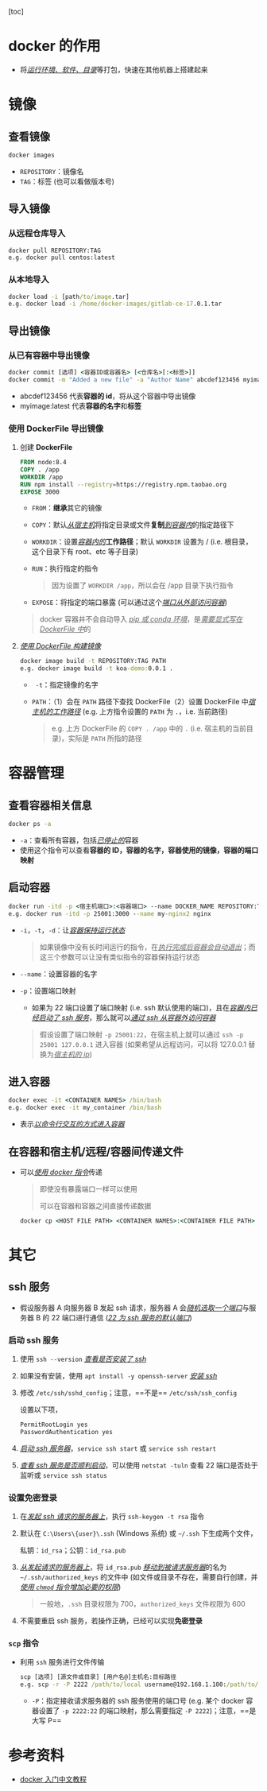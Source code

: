 [toc]

# docker 的作用

- 将<u>*运行环境、软件、目录*</u>等打包，快速在其他机器上搭建起来



# 镜像

## 查看镜像

```cmd
docker images
```

- `REPOSITORY`：镜像名
- `TAG`：标签 (也可以看做版本号)



## 导入镜像

### 从远程仓库导入

```cmd
docker pull REPOSITORY:TAG
e.g. docker pull centos:latest
```

### 从本地导入

```cmd
docker load -i [path/to/image.tar]
e.g. docker load -i /home/docker-images/gitlab-ce-17.0.1.tar
```



## 导出镜像

### 从已有容器中导出镜像

```cmd
docker commit [选项] <容器ID或容器名> [<仓库名>[:<标签>]]
docker commit -m "Added a new file" -a "Author Name" abcdef123456 myimage:latest
```

- abcdef123456 代表**容器的 id**，将从这个容器中导出镜像
- myimage:latest 代表**容器的名字**和**标签**



### 使用 DockerFile 导出镜像

1. 创建 **DockerFile**

   ```dockerfile
   FROM node:8.4
   COPY . /app
   WORKDIR /app
   RUN npm install --registry=https://registry.npm.taobao.org
   EXPOSE 3000
   ```

   - `FROM`：**继承**其它的镜像

   - `COPY`：默认<u>*从宿主机*</u>将指定目录或文件**复制**<u>*到容器内*</u>的指定路径下

   - `WORKDIR`：设置<u>*容器内的*</u>**工作路径**；默认 `WORKDIR` 设置为 / (i.e. 根目录，这个目录下有 root、etc 等子目录)

   - `RUN`：执行指定的指令

     > 因为设置了 `WORKDIR /app`，所以会在 /app 目录下执行指令

   - `EXPOSE`：将指定的端口暴露 (可以通过这个<u>*端口从外部访问容器*</u>)

   > docker 容器并不会自动导入 <u>*pip 或 conda 环境*</u>，是<u>*需要显式写在 DockerFile 中*</u>的

2. <u>*使用 DockerFile 构建镜像*</u>

   ```cmd
   docker image build -t REPOSITORY:TAG PATH
   e.g. docker image build -t koa-demo:0.0.1 .
   ```

   - ` -t`：指定镜像的名字

   - `PATH`：（1）会在 `PATH` 路径下查找 DockerFile（2）设置 DockerFile 中<u>*宿主机的工作路径*</u> (e.g. 上方指令设置的 `PATH` 为 `.`，i.e. 当前路径)

     > e.g. 上方 DockerFile 的 `COPY . /app` 中的 `.` (i.e. 宿主机的当前目录)，实际是 `PATH` 所指的路径





# 容器管理

## 查看容器相关信息

```cmd
docker ps -a
```

- `-a`：查看所有容器，包括<u>*已停止的*</u>容器
- 使用这个指令可以查看**容器的 ID，容器的名字，容器使用的镜像，容器的端口映射**



## 启动容器

```cmd
docker run -itd -p <宿主机端口>:<容器端口> --name DOCKER_NAME REPOSITORY:TAG
e.g. docker run -itd -p 25001:3000 --name my-nginx2 nginx
```

- `-i`，`-t`，`-d`：让<u>*容器保持运行状态*</u>

  > 如果镜像中没有长时间运行的指令，在<u>*执行完成后容器会自动退出*</u>；而这三个参数可以让没有类似指令的容器保持运行状态

- `--name`：设置容器的名字

- `-p`：设置端口映射

  - 如果为 22 端口设置了端口映射 (i.e. ssh 默认使用的端口)，且在<u>*容器内已经启动了 ssh 服务*</u>，那么就可以<u>*通过 ssh 从容器外访问容器*</u>

  > 假设设置了端口映射 `-p 25001:22`，在宿主机上就可以通过 `ssh -p 25001 127.0.0.1` 进入容器 (如果希望从远程访问，可以将 127.0.0.1 替换为<u>*宿主机的 ip*</u>)



## 进入容器

```cmd
docker exec -it <CONTAINER NAMES> /bin/bash 
e.g. docker exec -it my_container /bin/bash
```

- 表示<u>*以命令行交互的方式进入容器*</u>



## 在容器和宿主机/远程/容器间传递文件

- 可以<u>*使用 docker 指令*</u>传递

  > 即使没有暴露端口一样可以使用
  >
  > 可以在容器和容器之间直接传递数据

  ```cmd
  docker cp <HOST FILE PATH> <CONTAINER NAMES>:<CONTAINER FILE PATH>
  ```





# 其它

## ssh 服务

- 假设服务器 A 向服务器 B 发起 ssh 请求，服务器 A 会<u>*随机选取一个端口*</u>与服务器 B 的 22 端口进行通信 (<u>*22 为 ssh 服务的默认端口*</u>)

### 启动 ssh 服务

1. 使用 `ssh --version` <u>*查看是否安装了 ssh*</u>
2. 如果没有安装，使用 `apt install -y openssh-server` <u>*安装 ssh*</u>

3. 修改 `/etc/ssh/sshd_config`；注意，==不是== `/etc/ssh/ssh_config`

   设置以下项，

   ```cmd
   PermitRootLogin yes
   PasswordAuthentication yes
   ```

4. <u>*启动 ssh 服务器*</u>，`service ssh start` 或 `service ssh restart`

5. <u>*查看 ssh 服务是否顺利启动*</u>，可以使用 `netstat -tuln` 查看 22 端口是否处于监听或 `service ssh status`



### 设置免密登录

1. 在<u>*发起 ssh 请求的服务器上*</u>，执行 `ssh-keygen -t rsa` 指令

2. 默认在 `C:\Users\{user}\.ssh` (Windows 系统) 或 `~/.ssh` 下生成两个文件，

   私钥：`id_rsa`；公钥：`id_rsa.pub`

3. <u>*从发起请求的服务器上*</u>，将 `id_rsa.pub` <u>*移动到被请求服务器*</u>的名为 `~/.ssh/authorized_keys` 的文件中 (如文件或目录不存在，需要自行创建，并<u>*使用 `chmod` 指令增加必要的权限*</u>)

   > 一般地，`.ssh` 目录权限为 700，`authorized_keys` 文件权限为 600

4. 不需要重启 ssh 服务，若操作正确，已经可以实现**免密登录**



### `scp` 指令

- 利用 `ssh` 服务进行文件传输

  ```cmd
  scp [选项] [源文件或目录] [用户名@]主机名:目标路径
  e.g. scp -r -P 2222 /path/to/local username@192.168.1.100:/path/to/remote/directory/
  ```

  - `-P`：指定接收请求服务器的 ssh 服务使用的端口号 (e.g. 某个 docker 容器设置了 `-p 2222:22` 的端口映射，那么需要指定 `-P 2222`)；注意，==是大写 P==





# 参考资料

- [docker 入门中文教程](https://wangchujiang.com/docker-tutorial/index.html)

